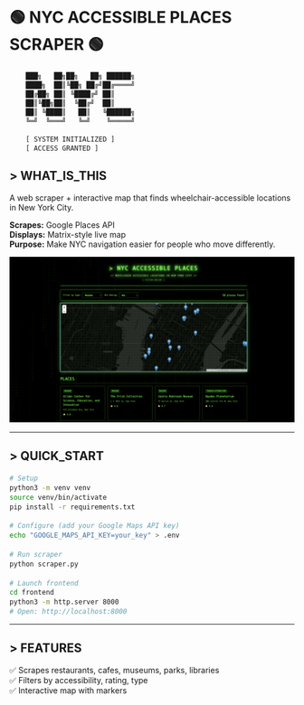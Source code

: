 # 🟢 NYC ACCESSIBLE PLACES SCRAPER 🟢
```
    ███╗   ██╗██╗   ██╗ ██████╗
    ████╗  ██║╚██╗ ██╔╝██╔════╝
    ██╔██╗ ██║ ╚████╔╝ ██║     
    ██║╚██╗██║  ╚██╔╝  ██║     
    ██║ ╚████║   ██║   ╚██████╗
    ╚═╝  ╚═══╝   ╚═╝    ╚═════╝
    
    [ SYSTEM INITIALIZED ]
    [ ACCESS GRANTED ]
```

## > WHAT_IS_THIS

A web scraper + interactive map that finds wheelchair-accessible locations in New York City.

**Scrapes:** Google Places API  
**Displays:** Matrix-style live map  
**Purpose:** Make NYC navigation easier for people who move differently.

![Map View](assets/ui.png)


---

## > QUICK_START
```bash
# Setup
python3 -m venv venv
source venv/bin/activate
pip install -r requirements.txt

# Configure (add your Google Maps API key)
echo "GOOGLE_MAPS_API_KEY=your_key" > .env

# Run scraper
python scraper.py

# Launch frontend
cd frontend
python3 -m http.server 8000
# Open: http://localhost:8000
```

---

## > FEATURES

✅ Scrapes restaurants, cafes, museums, parks, libraries  
✅ Filters by accessibility, rating, type  
✅ Interactive map with markers  


